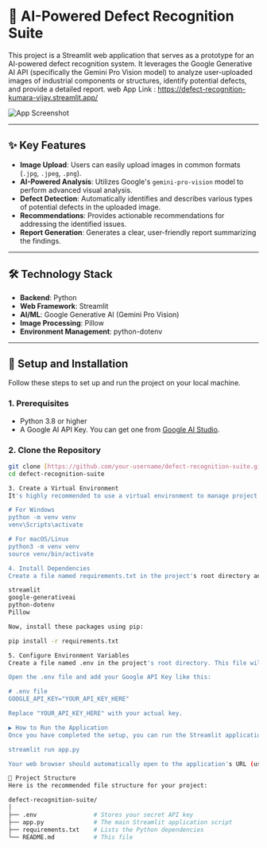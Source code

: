 # 🔬 AI-Powered Defect Recognition Suite

This project is a Streamlit web application that serves as a prototype for an AI-powered defect recognition system. It leverages the Google Generative AI API (specifically the Gemini Pro Vision model) to analyze user-uploaded images of industrial components or structures, identify potential defects, and provide a detailed report.
web App Link : https://defect-recognition-kumara-vijay.streamlit.app/

![App Screenshot](<img width="905" height="422" alt="image" src="https://github.com/user-attachments/assets/d97c2811-3d35-4769-9165-72ec2c16d33a" />
)

---

## ✨ Key Features

* **Image Upload**: Users can easily upload images in common formats (`.jpg`, `.jpeg`, `.png`).
* **AI-Powered Analysis**: Utilizes Google's `gemini-pro-vision` model to perform advanced visual analysis.
* **Defect Detection**: Automatically identifies and describes various types of potential defects in the uploaded image.
* **Recommendations**: Provides actionable recommendations for addressing the identified issues.
* **Report Generation**: Generates a clear, user-friendly report summarizing the findings.

---

## 🛠️ Technology Stack

* **Backend**: Python
* **Web Framework**: Streamlit
* **AI/ML**: Google Generative AI (Gemini Pro Vision)
* **Image Processing**: Pillow
* **Environment Management**: python-dotenv

---

## 🚀 Setup and Installation

Follow these steps to set up and run the project on your local machine.

### 1. Prerequisites

* Python 3.8 or higher
* A Google AI API Key. You can get one from [Google AI Studio](https://aistudio.google.com/app/apikey).

### 2. Clone the Repository

```bash
git clone [https://github.com/your-username/defect-recognition-suite.git](https://github.com/your-username/defect-recognition-suite.git)
cd defect-recognition-suite

3. Create a Virtual Environment
It's highly recommended to use a virtual environment to manage project dependencies.

# For Windows
python -m venv venv
venv\Scripts\activate

# For macOS/Linux
python3 -m venv venv
source venv/bin/activate

4. Install Dependencies
Create a file named requirements.txt in the project's root directory and add the following lines:

streamlit
google-generativeai
python-dotenv
Pillow

Now, install these packages using pip:

pip install -r requirements.txt

5. Configure Environment Variables
Create a file named .env in the project's root directory. This file will store your secret API key. Do not commit this file to version control.

Open the .env file and add your Google API Key like this:

# .env file
GOOGLE_API_KEY="YOUR_API_KEY_HERE"

Replace "YOUR_API_KEY_HERE" with your actual key.

▶️ How to Run the Application
Once you have completed the setup, you can run the Streamlit application with a single command:

streamlit run app.py

Your web browser should automatically open to the application's URL (usually http://localhost:8501).

📁 Project Structure
Here is the recommended file structure for your project:

defect-recognition-suite/
│
├── .env                # Stores your secret API key
├── app.py              # The main Streamlit application script
├── requirements.txt    # Lists the Python dependencies
└── README.md           # This file

